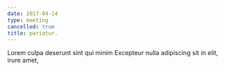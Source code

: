 ```yaml
---
date: 2017-04-14
type: meeting
cancelled: true
title: pariatur.
---
```

Lorem culpa deserunt sint qui minim Excepteur nulla adipiscing sit in elit, irure amet,